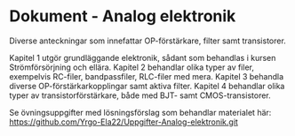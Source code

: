 # Dokument - Analog elektronik
Diverse anteckningar som innefattar OP-förstärkare, filter samt transistorer.

Kapitel 1 utgör grundläggande elektronik, sådant som behandlas i kursen Strömförsörjning och ellära.
Kapitel 2 behandlar olika typer av filer, exempelvis RC-filer, bandpassfiler, RLC-filer med mera.
Kapitel 3 behandla diverse OP-förstärkarkopplingar samt aktiva filter.
Kapitel 4 behandlar olika typer av transistorförstärkare, både med BJT- samt CMOS-transistorer.

Se övningsuppgifter med lösningsförslag som behandlar materialet här:
https://github.com/Yrgo-Ela22/Uppgifter-Analog-elektronik.git
